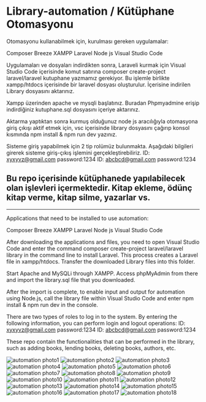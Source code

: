 # Library-automation / Kütüphane Otomasyonu
Otomasyonu kullanabilmek için, kurulması gereken uygulamalar:

Composer
Breeze
XAMPP
Laravel
Node js
Visual Studio Code

Uygulamaları ve dosyaları indirdikten sonra,
Laraveli kurmak için Visual Studio Code içerisinde komut satırına composer create-project laravel/laravel kutuphane yazmamız gerekiyor. Bu işlemle birlikte
xampp/htdocs içerisinde bir laravel dosyası oluşturulur. İçerisine indirilen Library dosyasını aktarınız.

Xampp üzerinden apache ve mysqli başlatınız. Buradan Phpmyadmine erişip indirdiğiniz kutuphane.sql dosyasını içeriye aktarınız.

Aktarma yaptıktan sonra kurmuş olduğunuz node js aracılığıyla otomasyona giriş çıkışı aktif etmek için, vsc içerisinde library dosyasını çağırıp konsol kısmında 
npm install & npm run dev yazınız.

Sisteme giriş yapabilmek için 2 tip rolümüz bulunmakta. Aşağıdaki bilgileri girerek sisteme giriş-çıkış işlemini gerçekleştirebiliriz.
ID: xyxyvz@gmail.com password:1234
ID: abcbcd@gmail.com password:1234

Bu repo içerisinde kütüphanede yapılabilecek olan işlevleri içermektedir.
Kitap ekleme, ödünç kitap verme, kitap silme, yazarlar vs.
--------------------------------------------------------------------------------
--------------------------------------------------------------------------------

Applications that need to be installed to use automation:

Composer
Breeze
XAMPP
Laravel
Node js
Visual Studio Code


After downloading the applications and files, you need to open Visual Studio Code and enter the command composer create-project laravel/laravel library in the command line to install Laravel. This process creates a Laravel file in xampp/htdocs. Transfer the downloaded Library files into this folder.

Start Apache and MySQLi through XAMPP. Access phpMyAdmin from there and import the library.sql file that you downloaded.

After the import is complete, to enable input and output for automation using Node.js, call the library file within Visual Studio Code and enter npm install & npm run dev in the console.

There are two types of roles to log in to the system. By entering the following information, you can perform login and logout operations: 
ID: xyxyvz@gmail.com password:1234 
ID: abcbcd@gmail.com password:1234

These repo contain the functionalities that can be performed in the library, such as adding books, lending books, deleting books, authors, etc.


![automation photo1](https://raw.githubusercontent.com/OzcanFatihCan/Library-automation/main/Foto%C4%9Fraflar/Admin%20Anasayfas%C4%B1.JPG)
![automation photo2](https://raw.githubusercontent.com/OzcanFatihCan/Library-automation/main/Foto%C4%9Fraflar/Asistan%20Anasayfas%C4%B1.JPG)
![automation photo3](https://raw.githubusercontent.com/OzcanFatihCan/Library-automation/main/Foto%C4%9Fraflar/Giri%C5%9F%20Ekran%C4%B1.JPG)
![automation photo4](https://raw.githubusercontent.com/OzcanFatihCan/Library-automation/main/Foto%C4%9Fraflar/Kategori%20Ekleme%20Modal.JPG)
![automation photo5](https://raw.githubusercontent.com/OzcanFatihCan/Library-automation/main/Foto%C4%9Fraflar/Kategori%20Ekleme.JPG)
![automation photo6](https://raw.githubusercontent.com/OzcanFatihCan/Library-automation/main/Foto%C4%9Fraflar/Kategori%20G%C3%BCncelleme.JPG)
![automation photo7](https://raw.githubusercontent.com/OzcanFatihCan/Library-automation/main/Foto%C4%9Fraflar/Kitap%20Ekleme%20Modal.JPG)
![automation photo8](https://raw.githubusercontent.com/OzcanFatihCan/Library-automation/main/Foto%C4%9Fraflar/Kitap%20Ekleme.JPG)
![automation photo9](https://raw.githubusercontent.com/OzcanFatihCan/Library-automation/main/Foto%C4%9Fraflar/Kitap%20G%C3%BCncelleme.JPG)
![automation photo10](https://raw.githubusercontent.com/OzcanFatihCan/Library-automation/main/Foto%C4%9Fraflar/Kitap%20G%C3%BCncelleme2.JPG)
![automation photo11](https://raw.githubusercontent.com/OzcanFatihCan/Library-automation/main/Foto%C4%9Fraflar/Kitap%20%C3%96d%C3%BCn%C3%A7%20Sistemi%20Modal.JPG)
![automation photo12](https://raw.githubusercontent.com/OzcanFatihCan/Library-automation/main/Foto%C4%9Fraflar/Kitap%20%C3%96d%C3%BCn%C3%A7%20Sistemi.JPG)
![automation photo13](https://raw.githubusercontent.com/OzcanFatihCan/Library-automation/main/Foto%C4%9Fraflar/Yay%C4%B1nevi%20Ekleme%20Modal.JPG)
![automation photo14](https://raw.githubusercontent.com/OzcanFatihCan/Library-automation/main/Foto%C4%9Fraflar/Yay%C4%B1nevi%20Ekleme.JPG)
![automation photo15](https://raw.githubusercontent.com/OzcanFatihCan/Library-automation/main/Foto%C4%9Fraflar/Yazar%20Ekleme%20Modal.JPG)
![automation photo16](https://raw.githubusercontent.com/OzcanFatihCan/Library-automation/main/Foto%C4%9Fraflar/Yazar%20Ekleme.JPG)
![automation photo17](https://raw.githubusercontent.com/OzcanFatihCan/Library-automation/main/Foto%C4%9Fraflar/Yazar%20G%C3%BCncelleme.JPG)
![automation photo18](https://raw.githubusercontent.com/OzcanFatihCan/Library-automation/main/Foto%C4%9Fraflar/Yazar%C4%B1n%20Kitaplar%C4%B1.jpg)
